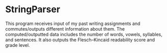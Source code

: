 # StringParser

This program receives input of my past writing assignments and commutes/outputs different information about them. The computed/outputted data includes the number of words, vowels, syllables, and sentences. It also outputs the Flesch–Kincaid readability score and grade level. 

